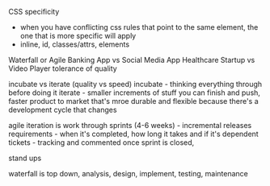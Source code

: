 CSS specificity

- when you have conflicting css rules that point to the same element, the one that is more specific will apply
- inline, id, classes/attrs, elements

Waterfall or Agile
Banking App vs Social Media App
Healthcare Startup vs Video Player
tolerance of quality 

incubate vs iterate (quality vs speed)
incubate - thinking everything through before doing it
iterate - smaller increments of stuff you can finish and push, faster product to market that's mroe durable and flexible because there's a development cycle that changes

agile iteration is work through sprints (4-6 weeks) - incremental releases
requirements - when it's completed, how long it takes and if it's dependent
tickets - tracking and commented 
once sprint is closed, 

stand ups


waterfall is top down, 
analysis, design, implement, testing, maintenance

